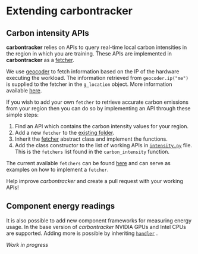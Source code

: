 # Extending **carbontracker**

## Carbon intensity APIs

**carbontracker** relies on APIs to query real-time local carbon intensities in the region in which you are training. These APIs are implemented in **carbontracker** as a [fetcher](https://github.com/lfwa/carbontracker/blob/master/carbontracker/emissions/intensity/fetcher.py).

We use [geocoder](https://github.com/DenisCarriere/geocoder) to fetch information based on the IP of the hardware executing the workload. The information retrieved from `geocoder.ip("me")` is supplied to the fetcher in the `g_location` object. More information available [here](https://geocoder.readthedocs.io/).

If you wish to add your own `fetcher` to retrieve accurate carbon emissions from your region then you can do so by implementing an API through these simple steps:

1. Find an API which contains the carbon intensity values for your region.
2. Add a new `fetcher` to the [existing folder](https://github.com/lfwa/carbontracker/tree/master/carbontracker/emissions/intensity/fetchers).
3. Inherit the [fetcher](https://github.com/lfwa/carbontracker/blob/master/carbontracker/emissions/intensity/fetcher.py) abstract class and implement the functions.
4. Add the class constructor to the list of working APIs in [`intensity.py`](https://github.com/lfwa/carbontracker/blob/master/carbontracker/emissions/intensity/intensity.py#L42) file. This is the `fetchers` list found in the `carbon_intensity` function.

The current available `fetchers` can be found [here](https://github.com/lfwa/carbontracker/tree/master/carbontracker/emissions/intensity/fetchers) and can serve as examples on how to implement a `fetcher`.

Help improve *carbontracker* and create a pull request with your working APIs!

## Component energy readings

It is also possible to add new component frameworks for measuring energy usage. In the base version of *carbontracker* NVIDIA GPUs and Intel CPUs are supported. Adding more is possible by inheriting [`handler`](https://github.com/lfwa/carbontracker/blob/master/carbontracker/components/handler.py) .

*Work in progress*

